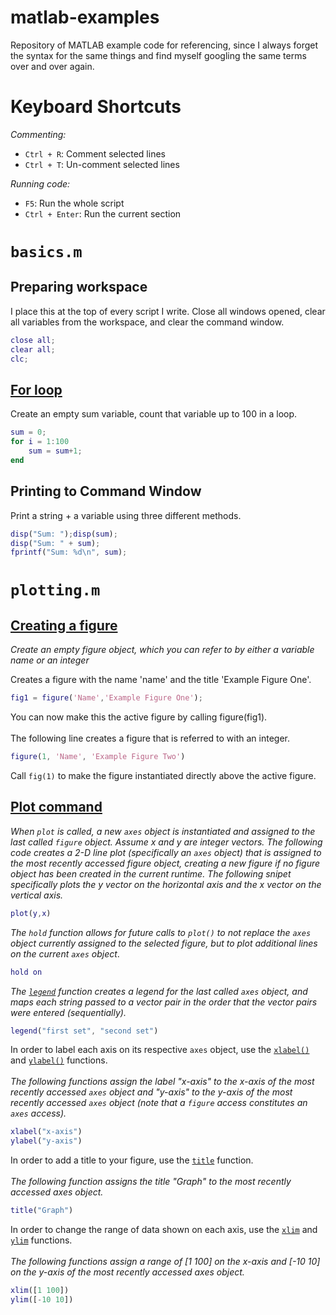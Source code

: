 # matlab-examples
Repository of MATLAB example code for referencing, since I always forget 
the syntax for the same things and find myself googling the same terms
over and over again.

# Keyboard Shortcuts
*Commenting:*
- `Ctrl + R`: Comment selected lines
- `Ctrl + T`: Un-comment selected lines

*Running code:*
- `F5`: Run the whole script
- `Ctrl + Enter`: Run the current section

# `basics.m`

## Preparing workspace
I place this at the top of every script I write. Close all windows opened, 
clear all variables from the workspace, and clear the command window.

```MATLAB
close all;
clear all;
clc;
```

## [For loop](https://www.mathworks.com/help/matlab/ref/for.html)
Create an empty sum variable, count that variable up to 100 in a loop.

```MATLAB
sum = 0;
for i = 1:100
    sum = sum+1;
end
```

## Printing to Command Window
Print a string + a variable using three different methods.

```MATLAB
disp("Sum: ");disp(sum);
disp("Sum: " + sum);
fprintf("Sum: %d\n", sum);
```

# `plotting.m`

## [Creating a figure](https://www.mathworks.com/help/matlab/ref/figure.html?searchHighlight=figure&s_tid=srchtitle_figure_1)
*Create an empty figure object, which you can refer to by either a variable name or an integer* 

Creates a figure with the name 'name' and the title 'Example Figure One'.
```MATLAB
fig1 = figure('Name','Example Figure One');
```
You can now make this the active figure by calling figure(fig1).
<br><br>
The following line creates a figure that is referred to with an integer.
```MATLAB
figure(1, 'Name', 'Example Figure Two')
```
Call ```fig(1)``` to make the figure instantiated directly above the active figure.
## [Plot command](https://www.mathworks.com/help/matlab/ref/plot.html)
*When ```plot``` is called, a new ```axes``` object is instantiated and assigned to the last called ```figure``` object.*
*Assume x and y are integer vectors. The following code creates a 2-D line plot (specifically an ```axes``` object) that is assigned to the most recently accessed figure object, creating a new figure if no figure object has been created in the current runtime. The following snipet specifically plots the y vector on the horizontal axis and the x vector on the vertical axis.* 
```MATLAB
plot(y,x)
```

*The ```hold``` function allows for future calls to ```plot()``` to not replace the ```axes``` object currently assigned to the selected figure, but to plot additional lines on the current ```axes``` object*.
```MATLAB
hold on
```
*The [```legend```](https://www.mathworks.com/help/matlab/ref/legend.html?searchHighlight=legend&s_tid=srchtitle_legend_1) function creates a legend for the last called ```axes``` object, and maps each string passed to a vector pair in the order that the vector pairs were entered (sequentially).*
```MATLAB
legend("first set", "second set")
```
In order to label each axis on its respective ```axes``` object, use the [```xlabel()```](https://www.mathworks.com/help/matlab/ref/xlabel.html?searchHighlight=xlabe&s_tid=srchtitle_xlabe_1) and [```ylabel()```](https://www.mathworks.com/help/matlab/ref/ylabel.html) functions.
<br><br>
*The following functions assign the label "x-axis" to the x-axis of the most recently accessed ```axes``` object and "y-axis" to the y-axis of the most recently accessed ```axes``` object (note that a ```figure``` access constitutes an ```axes``` access).*
```MATLAB
xlabel("x-axis")
ylabel("y-axis")
```
In order to add a title to your figure, use the [```title```](https://www.mathworks.com/help/matlab/ref/title.html?searchHighlight=title&s_tid=srchtitle_title_1) function.  <br><br>
*The following function assigns the title "Graph" to the most recently accessed axes object.*
```MATLAB
title("Graph")
```
In order to change the range of data shown on each axis, use the [```xlim```](https://www.mathworks.com/help/matlab/ref/xlim.html?searchHighlight=xlim&s_tid=srchtitle_xlim_1) and [```ylim```](https://www.mathworks.com/help/matlab/ref/ylim.html) functions. <br><br>
*The following functions assign a range of [1 100] on the x-axis and [-10 10] on the y-axis of the most recently accessed axes object.*
```MATLAB
xlim([1 100])
ylim([-10 10])
```


